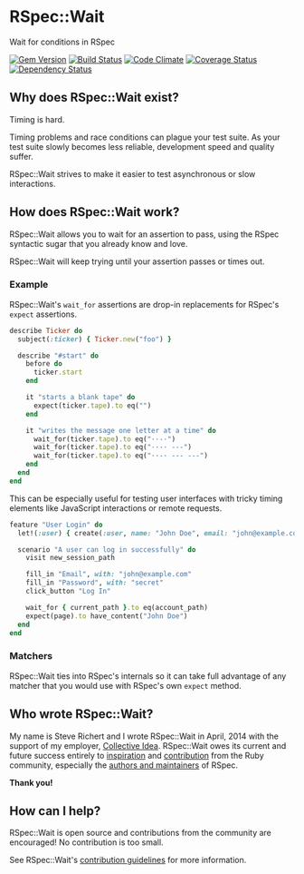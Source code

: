 # RSpec::Wait

Wait for conditions in RSpec

[![Gem Version](https://img.shields.io/gem/v/rspec-wait.svg)](http://badge.fury.io/rb/rspec-wait)
[![Build Status](https://img.shields.io/travis/laserlemon/rspec-wait/master.svg)](https://travis-ci.org/laserlemon/rspec-wait)
[![Code Climate](https://img.shields.io/codeclimate/github/laserlemon/rspec-wait.svg)](https://codeclimate.com/github/laserlemon/rspec-wait)
[![Coverage Status](https://img.shields.io/codeclimate/coverage/github/laserlemon/rspec-wait.svg)](https://codeclimate.com/github/laserlemon/rspec-wait)
[![Dependency Status](https://img.shields.io/gemnasium/laserlemon/rspec-wait.svg)](https://gemnasium.com/laserlemon/rspec-wait)

## Why does RSpec::Wait exist?

Timing is hard.

Timing problems and race conditions can plague your test suite. As your test
suite slowly becomes less reliable, development speed and quality suffer.

RSpec::Wait strives to make it easier to test asynchronous or slow interactions.

## How does RSpec::Wait work?

RSpec::Wait allows you to wait for an assertion to pass, using the RSpec
syntactic sugar that you already know and love.

RSpec::Wait will keep trying until your assertion passes or times out.

### Example

RSpec::Wait's `wait_for` assertions are drop-in replacements for RSpec's
`expect` assertions.

```ruby
describe Ticker do
  subject(:ticker) { Ticker.new("foo") }

  describe "#start" do
    before do
      ticker.start
    end

    it "starts a blank tape" do
      expect(ticker.tape).to eq("")
    end

    it "writes the message one letter at a time" do
      wait_for(ticker.tape).to eq("··-·")
      wait_for(ticker.tape).to eq("··-· ---")
      wait_for(ticker.tape).to eq("··-· --- ---")
    end
  end
end
```

This can be especially useful for testing user interfaces with tricky timing
elements like JavaScript interactions or remote requests.

```ruby
feature "User Login" do
  let!(:user) { create(:user, name: "John Doe", email: "john@example.com", password: "secret") }

  scenario "A user can log in successfully" do
    visit new_session_path

    fill_in "Email", with: "john@example.com"
    fill_in "Password", with: "secret"
    click_button "Log In"

    wait_for { current_path }.to eq(account_path)
    expect(page).to have_content("John Doe")
  end
end
```

### Matchers

RSpec::Wait ties into RSpec's internals so it can take full advantage of any
matcher that you would use with RSpec's own `expect` method.

## Who wrote RSpec::Wait?

My name is Steve Richert and I wrote RSpec::Wait in April, 2014 with the support
of my employer, [Collective Idea](http://www.collectiveidea.com). RSpec::Wait
owes its current and future success entirely to [inspiration](https://github.com/laserlemon/rspec-wait/issues)
and [contribution](https://github.com/laserlemon/rspec-wait/graphs/contributors)
from the Ruby community, especially the [authors and maintainers](https://github.com/rspec/rspec-core/graphs/contributors)
of RSpec.

**Thank you!**

## How can I help?

RSpec::Wait is open source and contributions from the community are encouraged!
No contribution is too small.

See RSpec::Wait's [contribution guidelines](CONTRIBUTING.md) for more
information.
